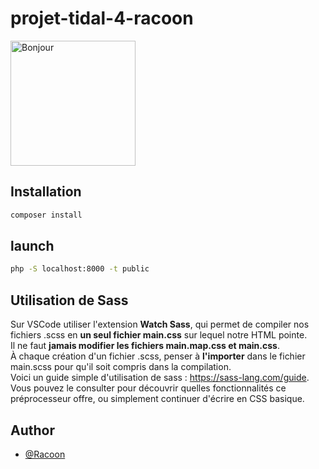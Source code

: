 # projet-tidal-4-racoon



<img src="https://images.alphacoders.com/596/thumb-1920-596047.jpg" alt="Bonjour" width="200"/>


## Installation

```bash
composer install
```

## launch
```bash
php -S localhost:8000 -t public
```


## Utilisation de Sass  

Sur VSCode utiliser l'extension __Watch Sass__, qui permet de compiler nos fichiers .scss en __un seul fichier main.css__ sur lequel notre HTML pointe.  
Il ne faut __jamais modifier les fichiers main.map.css et main.css__.  
À chaque création d'un fichier .scss, penser à __l'importer__ dans le fichier main.scss pour qu'il soit compris dans la compilation.  
Voici un guide simple d'utilisation de sass : https://sass-lang.com/guide. Vous pouvez le consulter pour découvrir quelles fonctionnalités ce préprocesseur offre, ou simplement continuer d'écrire en CSS basique.   

## Author
- [@Racoon](https://github.com/cpe-lyon/projet-tidal-4-racoon)